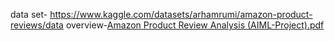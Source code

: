 data set- https://www.kaggle.com/datasets/arhamrumi/amazon-product-reviews/data
overview-[Amazon Product Review Analysis  (AIML-Project).pdf](https://github.com/user-attachments/files/17995091/Amazon.Product.Review.Analysis.AIML-Project.pdf)
